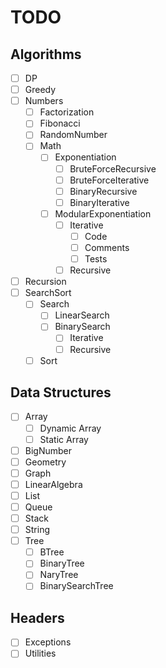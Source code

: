 # TODO

## Algorithms

- [ ] DP
- [ ] Greedy
- [ ] Numbers
    - [ ] Factorization
    - [ ] Fibonacci
    - [ ] RandomNumber
    - [ ] Math
        - [ ] Exponentiation
            - [ ] BruteForceRecursive
            - [ ] BruteForceIterative
            - [ ] BinaryRecursive
            - [ ] BinaryIterative
        - [ ] ModularExponentiation
            - [ ] Iterative
                - [ ] Code
                - [ ] Comments
                - [ ] Tests
            - [ ] Recursive
- [ ] Recursion
- [ ] SearchSort
    - [ ] Search
        - [ ] LinearSearch
        - [ ] BinarySearch
            - [ ] Iterative
            - [ ] Recursive
    - [ ] Sort

## Data Structures

- [ ] Array
    - [ ] Dynamic Array
    - [ ] Static Array
- [ ] BigNumber
- [ ] Geometry
- [ ] Graph
- [ ] LinearAlgebra
- [ ] List
- [ ] Queue
- [ ] Stack
- [ ] String
- [ ] Tree
    - [ ] BTree
    - [ ] BinaryTree
    - [ ] NaryTree
    - [ ] BinarySearchTree

## Headers

- [ ] Exceptions
- [ ] Utilities